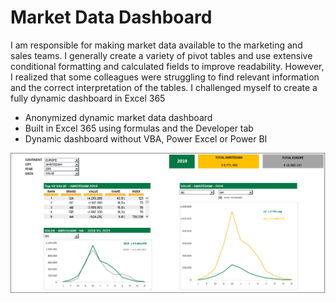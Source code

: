 # Market Data Dashboard

I am responsible for making market data available to the marketing and sales teams. I generally create a variety of pivot tables and use extensive conditional formatting and calculated fields to improve readability. However, I realized that some colleagues were struggling to find relevant information and the correct interpretation of the tables. I challenged myself to create a fully dynamic dashboard in Excel 365



  - Anonymized dynamic market data dashboard
  - Built in Excel 365 using formulas and the Developer tab
  - Dynamic dashboard without VBA, Power Excel or Power BI

![Dashboard](dashboard.png)
